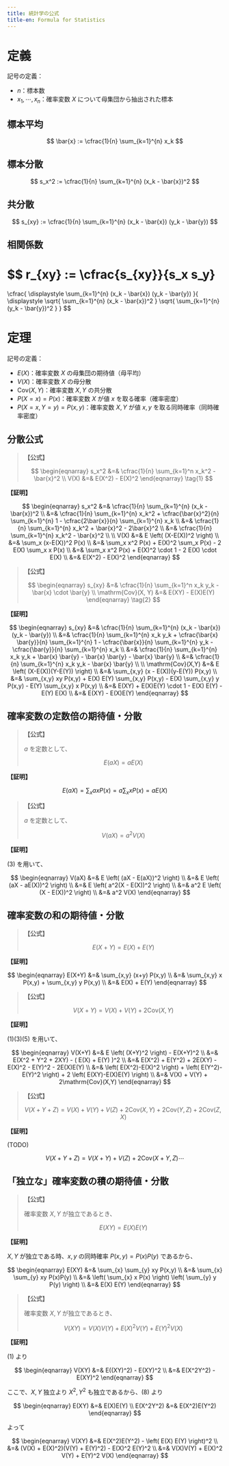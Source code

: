```yaml
---
title: 統計学の公式
title-en: Formula for Statistics
---
```


# 定義

記号の定義：
- $n$：標本数
- $x_1, \cdots, x_n$：確率変数 $X$ について母集団から抽出された標本

## 標本平均

$$
\bar{x} := \cfrac{1}{n} \sum_{k=1}^{n} x_k
$$

## 標本分散

$$
s_x^2 := \cfrac{1}{n} \sum_{k=1}^{n} (x_k - \bar{x})^2
$$

## 共分散

$$
s_{xy} := \cfrac{1}{n} \sum_{k=1}^{n} (x_k - \bar{x}) (y_k - \bar{y})
$$

## 相関係数

$$
r_{xy} := \cfrac{s_{xy}}{s_x s_y}
=
\cfrac{
	\displaystyle
	\sum_{k=1}^{n} (x_k - \bar{x}) (y_k - \bar{y})
}{
	\displaystyle
	\sqrt{ \sum_{k=1}^{n} (x_k - \bar{x})^2 }
	\sqrt{ \sum_{k=1}^{n} (y_k - \bar{y})^2 }
}
$$


# 定理

記号の定義：
- $E(X)$：確率変数 $X$ の母集団の期待値（母平均）
- $V(X)$：確率変数 $X$ の母分散
- $\mathrm{Cov}(X,Y)$：確率変数 $X,Y$ の共分散
- $P(X=x) = P(x)$：確率変数 $X$ が値 $x$ を取る確率（確率密度）
- $P(X=x,Y=y) = P(x,y)$：確率変数 $X,Y$ が値 $x,y$ を取る同時確率（同時確率密度）

## 分散公式

> **【公式】**
> 
> $$
\begin{eqnarray}
	s_x^2 &=& \cfrac{1}{n} \sum_{k=1}^n x_k^2 - \bar{x}^2
	\\
	V(X) &=& E(X^2) - E(X)^2
\end{eqnarray}
\tag{1}
$$

**【証明】**

$$
\begin{eqnarray}
	s_x^2 &=& \cfrac{1}{n} \sum_{k=1}^{n} (x_k - \bar{x})^2
	\\ &=&
	\cfrac{1}{n} \sum_{k=1}^{n} x_k^2 +
	\cfrac{\bar{x}^2}{n} \sum_{k=1}^{n} 1 -
	\cfrac{2\bar{x}}{n} \sum_{k=1}^{n} x_k
	\\ &=&
	\cfrac{1}{n} \sum_{k=1}^{n} x_k^2 +
	\bar{x}^2 - 2\bar{x}^2
	\\ &=&
	\cfrac{1}{n} \sum_{k=1}^{n} x_k^2 - \bar{x}^2
	\\
	\\
	V(X) &=& E \left( (X-E(X))^2 \right)
	\\ &=&
	\sum_x (x-E(X))^2 P(x)
	\\ &=&
	\sum_x x^2 P(x) + E(X)^2 \sum_x P(x) - 2 E(X) \sum_x x P(x)
	\\ &=&
	\sum_x x^2 P(x) + E(X)^2 \cdot 1 - 2 E(X) \cdot E(X)
	\\ &=&
	E(X^2) - E(X)^2
\end{eqnarray}
$$

> **【公式】**
> 
> $$
\begin{eqnarray}
	s_{xy} &=& \cfrac{1}{n} \sum_{k=1}^n x_k y_k - \bar{x} \cdot \bar{y}
	\\
	\mathrm{Cov}(X, Y) &=& E(XY) - E(X)E(Y)
\end{eqnarray}
\tag{2}
$$

**【証明】**

$$
\begin{eqnarray}
	s_{xy} &=& \cfrac{1}{n} \sum_{k=1}^{n} (x_k - \bar{x}) (y_k - \bar{y})
	\\ &=&
	\cfrac{1}{n} \sum_{k=1}^{n} x_k y_k +
	\cfrac{\bar{x} \bar{y}}{n} \sum_{k=1}^{n} 1 -
	\cfrac{\bar{x}}{n} \sum_{k=1}^{n} y_k -
	\cfrac{\bar{y}}{n} \sum_{k=1}^{n} x_k
	\\ &=&
	\cfrac{1}{n} \sum_{k=1}^{n} x_k y_k +
	\bar{x} \bar{y} - \bar{x} \bar{y} - \bar{x} \bar{y}
	\\ &=&
	\cfrac{1}{n} \sum_{k=1}^{n} x_k y_k - \bar{x} \bar{y}
	\\
	\\
	\mathrm{Cov}(X,Y) &=& E \left( (X-E(X))(Y-E(Y)) \right)
	\\ &=&
	\sum_{x,y} (x - E(X))(y-E(Y)) P(x,y)
	\\ &=&
	\sum_{x,y} xy P(x,y) +
	E(X) E(Y) \sum_{x,y} P(x,y) -
	E(X) \sum_{x,y} y P(x,y) -
	E(Y) \sum_{x,y} x P(x,y)
	\\ &=&
	E(XY) + E(X)E(Y) \cdot 1 - E(X) E(Y) - E(Y) E(X)
	\\ &=&
	E(XY) - E(X)E(Y)
\end{eqnarray}
$$


## 確率変数の定数倍の期待値・分散

> **【公式】**
> 
> $a$ を定数として、
> 
> $$
E(aX) = aE(X)
\tag{3}
$$

**【証明】**

$$
E(aX) = \sum_x ax P(x) = a \sum_x x P(x) = a E(X)
$$

> **【公式】**
> 
> $a$ を定数として、
> 
> $$
V(aX) = a^2 V(X)
\tag{4}
$$

**【証明】**

$(3)$ を用いて、

$$
\begin{eqnarray}
	V(aX) &=& E \left( (aX - E(aX))^2 \right)
	\\ &=&
	E \left( (aX - aE(X))^2 \right)
	\\ &=&
	E \left( a^2(X - E(X))^2 \right)
	\\ &=&
	a^2 E \left( (X - E(X))^2 \right)
	\\ &=&
	a^2 V(X)
\end{eqnarray}
$$



## 確率変数の和の期待値・分散

> **【公式】**
> 
> $$
E(X+Y) = E(X) + E(Y)
\tag{5}
$$

**【証明】**

$$
\begin{eqnarray}
	E(X+Y) &=& \sum_{x,y} (x+y) P(x,y)
	\\ &=&
	\sum_{x,y} x P(x,y) +
	\sum_{x,y} y P(x,y)
	\\ &=&
	E(X) + E(Y)
\end{eqnarray}
$$


> **【公式】**
> 
> $$
V(X+Y) = V(X) + V(Y) + 2 \mathrm{Cov}(X,Y)
\tag{6}
$$

**【証明】**

$(1)(3)(5)$ を用いて、

$$
\begin{eqnarray}
	V(X+Y) &=& E \left( (X+Y)^2 \right) - E(X+Y)^2
	\\ &=&
	E(X^2 + Y^2 + 2XY) - ( E(X) + E(Y) )^2
	\\ &=&
	E(X^2) + E(Y^2) + 2E(XY) - E(X)^2 - E(Y)^2 - 2E(X)E(Y)
	\\ &=&
	\left( E(X^2)-E(X)^2 \right) +
	\left( E(Y^2)-E(Y)^2 \right) +
	2 \left( E(XY)-E(X)E(Y) \right)
	\\ &=&
	V(X) + V(Y) + 2\mathrm{Cov}(X,Y)
\end{eqnarray}
$$

> **【公式】**
> 
> $$
V(X+Y+Z) = V(X) + V(Y) + V(Z) +
2 \mathrm{Cov}(X,Y) + 2 \mathrm{Cov}(Y,Z) + 2 \mathrm{Cov}(Z,X)
\tag{7}
$$

**【証明】**

(TODO)

$$
V(X+Y+Z) = V(X+Y) + V(Z) + 2 \mathrm{Cov}(X+Y,Z) \cdots
$$


## 「独立な」確率変数の積の期待値・分散

> **【公式】**
> 
> 確率変数 $X, Y$ が独立であるとき、
> 
> $$
E(XY) = E(X)E(Y)
\tag{8}
$$

**【証明】**

$X, Y$ が独立である時、$x,y$ の同時確率 $P(x,y) = P(x)P(y)$ であるから、

$$
\begin{eqnarray}
	E(XY) &=&
	\sum_{x} \sum_{y} xy P(x,y)
	\\ &=&
	\sum_{x} \sum_{y} xy P(x)P(y)
	\\ &=&
	\left( \sum_{x} x P(x) \right) \left( \sum_{y} y P(y) \right)
	\\ &=&
	E(X) E(Y)
\end{eqnarray}
$$


> **【公式】**
> 
> 確率変数 $X, Y$ が独立であるとき、
> 
> $$
V(XY) = V(X)V(Y) + E(X)^2 V(Y) + E(Y)^2 V(X)
\tag{9}
$$

**【証明】**

$(1)$ より

$$
\begin{eqnarray}
	V(XY) &=& E((XY)^2) - E(XY)^2
	\\ &=&
	E(X^2Y^2) - E(XY)^2
\end{eqnarray}
$$

ここで、$X,Y$ 独立より $X^2, Y^2$ も独立であるから、$(8)$ より

$$
\begin{eqnarray}
	E(XY) &=& E(X)E(Y) \\
	E(X^2Y^2) &=& E(X^2)E(Y^2)
\end{eqnarray}
$$

よって

$$
\begin{eqnarray}
	V(XY) &=& E(X^2)E(Y^2) - \left( E(X) E(Y) \right)^2
	\\ &=&
	(V(X) + E(X)^2)(V(Y) + E(Y)^2) - E(X)^2 E(Y)^2
	\\ &=&
	V(X)V(Y) + E(X)^2 V(Y) + E(Y)^2 V(X)
\end{eqnarray}
$$

